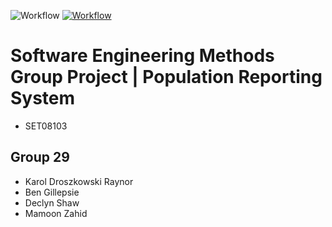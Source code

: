 ![Workflow](https://github.com/Bennyboy12306/sem-group-29/actions/workflows/main.yml/badge.svg?branch=master)
[![Workflow](https://github.com/Bennyboy12306/sem-group-29/actions/workflows/main.yml/badge.svg?branch=develop)](https://github.com/Bennyboy12306/sem-group-29/actions/workflows/main.yml)
# Software Engineering Methods Group Project | Population Reporting System
- SET08103 

## Group 29
- Karol Droszkowski Raynor
- Ben Gillepsie
- Declyn Shaw
- Mamoon Zahid 
